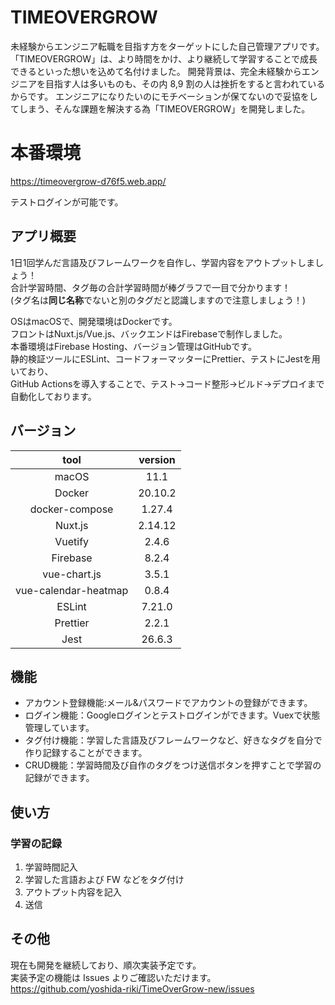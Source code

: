 # TIMEOVERGROW

未経験からエンジニア転職を目指す方をターゲットにした自己管理アプリです。
「TIMEOVERGROW」は、より時間をかけ、より継続して学習することで成長できるといった想いを込めて名付けました。
開発背景は、完全未経験からエンジニアを目指す人は多いものも、その内 8,9 割の人は挫折をすると言われているからです。
エンジニアになりたいのにモチベーションが保てないので妥協をしてしまう、そんな課題を解決する為「TIMEOVERGROW」を開発しました。

# 本番環境
https://timeovergrow-d76f5.web.app/

テストログインが可能です。

## アプリ概要

1日1回学んだ言語及びフレームワークを自作し、学習内容をアウトプットしましょう！<br>
合計学習時間、タグ毎の合計学習時間が棒グラフで一目で分かります！<br>
(タグ名は**同じ名称**でないと別のタグだと認識しますので注意しましょう！)<br>

OSはmacOSで、開発環境はDockerです。<br>
フロントはNuxt.js/Vue.js、バックエンドはFirebaseで制作しました。<br>
本番環境はFirebase Hosting、バージョン管理はGitHubです。<br>
静的検証ツールにESLint、コードフォーマッターにPrettier、テストにJestを用いており、<br>
GitHub Actionsを導入することで、テスト→コード整形→ビルド→デプロイまで自動化しております。<br>


## バージョン

|  tool  |  version  |
|  :---:  |  :---:  |
|  macOS  |  11.1  |
|  Docker  |  20.10.2  |
|  docker-compose  |  1.27.4  |
|  Nuxt.js  |   2.14.12  |
|  Vuetify  |   2.4.6  |
|  Firebase  |   8.2.4  |
|  vue-chart.js  |   3.5.1  |
|  vue-calendar-heatmap  |   0.8.4  |
|  ESLint  |   7.21.0  |
|  Prettier  |   2.2.1  |
|  Jest  |   26.6.3  |


## 機能

- アカウント登録機能:メール&パスワードでアカウントの登録ができます。
- ログイン機能：Googleログインとテストログインができます。Vuexで状態管理しています。
- タグ付け機能：学習した言語及びフレームワークなど、好きなタグを自分で作り記録することができます。
- CRUD機能：学習時間及び自作のタグをつけ送信ボタンを押すことで学習の記録ができます。

## 使い方

### 学習の記録

1. 学習時間記入
2. 学習した言語および FW などをタグ付け
3. アウトプット内容を記入
4. 送信


## その他

現在も開発を継続しており、順次実装予定です。  
実装予定の機能は Issues よりご確認いただけます。  
https://github.com/yoshida-riki/TimeOverGrow-new/issues
